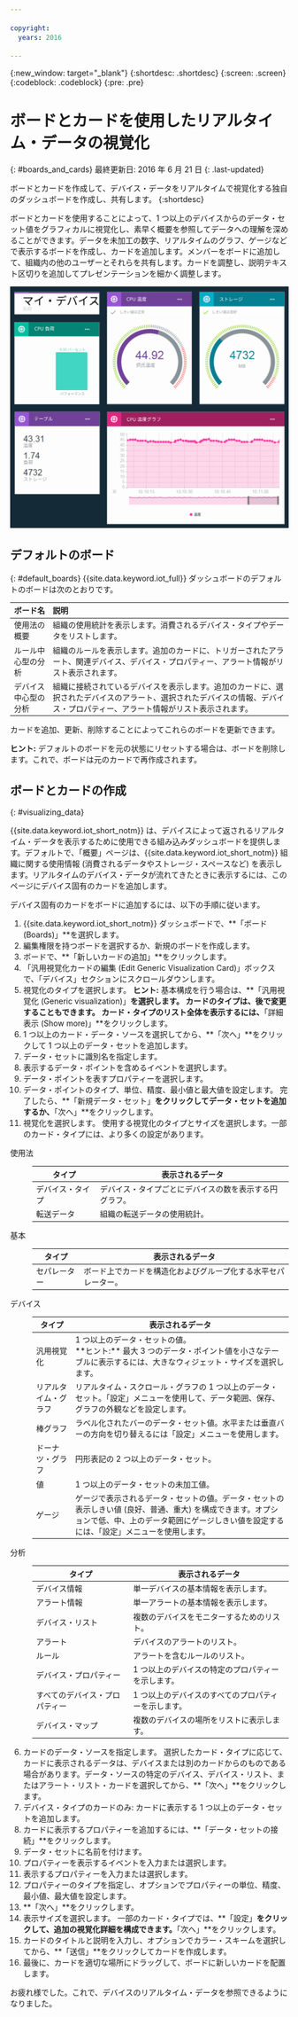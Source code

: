 ```yaml
---

copyright:
  years: 2016

---
```


{:new_window: target="\_blank"}
{:shortdesc: .shortdesc}
{:screen: .screen}
{:codeblock: .codeblock}
{:pre: .pre}

# ボードとカードを使用したリアルタイム・データの視覚化
{: #boards_and_cards}
最終更新日: 2016 年 6 月 21 日
{: .last-updated}

ボードとカードを作成して、デバイス・データをリアルタイムで視覚化する独自のダッシュボードを作成し、共有します。
{:shortdesc}

ボードとカードを使用することによって、1 つ以上のデバイスからのデータ・セット値をグラフィカルに視覚化し、素早く概要を参照してデータへの理解を深めることができます。データを未加工の数字、リアルタイムのグラフ、ゲージなどで表示するボードを作成し、カードを追加します。メンバーをボードに追加して、組織内の他のユーザーとそれらを共有します。カードを調整し、説明テキスト区切りを追加してプレゼンテーションを細かく調整します。  

![カードを使用してリアルタイム・データを表示します。](images/boards_and_cards.svg "カードを使用してリアルタイム・データを表示します。")

## デフォルトのボード
{: #default_boards}
{{site.data.keyword.iot_full}} ダッシュボードのデフォルトのボードは次のとおりです。

|ボード名 | 説明 |  
|:---|:---|  
|使用法の概要  | 組織の使用統計を表示します。消費されるデバイス・タイプやデータをリストします。
|ルール中心型の分析 | 組織のルールを表示します。追加のカードに、トリガーされたアラート、関連デバイス、デバイス・プロパティー、アラート情報がリスト表示されます。 |  
|デバイス中心型の分析 | 組織に接続されているデバイスを表示します。追加のカードに、選択されたデバイスのアラート、選択されたデバイスの情報、デバイス・プロパティー、アラート情報がリスト表示されます。 |

カードを追加、更新、削除することによってこれらのボードを更新できます。

**ヒント:** デフォルトのボードを元の状態にリセットする場合は、ボードを削除します。これで、ボードは元のカードで再作成されます。

## ボードとカードの作成
{: #visualizing_data}

{{site.data.keyword.iot_short_notm}} は、デバイスによって返されるリアルタイム・データを表示するために使用できる組み込みダッシュボードを提供します。デフォルトで、「概要」ページは、{{site.data.keyword.iot_short_notm}} 組織に関する使用情報 (消費されるデータやストレージ・スペースなど) を表示します。リアルタイムのデバイス・データが流れてきたときに表示するには、このページにデバイス固有のカードを追加します。

デバイス固有のカードをボードに追加するには、以下の手順に従います。
1. {{site.data.keyword.iot_short_notm}} ダッシュボードで、**「ボード (Boards)」**を選択します。
2. 編集権限を持つボードを選択するか、新規のボードを作成します。
3. ボードで、**「新しいカードの追加」**をクリックします。
2. 「汎用視覚化カードの編集 (Edit Generic Visualization Card)」ボックスで、「デバイス」セクションにスクロールダウンします。
3. 視覚化のタイプを選択します。
**ヒント:** 基本構成を行う場合は、**「汎用視覚化 (Generic visualization)」**を選択します。 カードのタイプは、後で変更することもできます。
カード・タイプのリスト全体を表示するには、**「詳細表示 (Show more)」**をクリックします。
4.	1 つ以上のカード・データ・ソースを選択してから、**「次へ」**をクリックして 1 つ以上のデータ・セットを追加します。
 1.	データ・セットに識別名を指定します。
 2. 表示するデータ・ポイントを含めるイベントを選択します。
 3.	データ・ポイントを表すプロパティーを選択します。
 4.	データ・ポイントのタイプ、単位、精度、最小値と最大値を設定します。
完了したら、**「新規データ・セット」**をクリックしてデータ・セットを追加するか、**「次へ」**をクリックします。
5.	視覚化を選択します。
使用する視覚化のタイプとサイズを選択します。一部のカード・タイプには、より多くの設定があります。
<dl>
<dt>使用法</dt>
<dd>
<table>
<thead>
<tr>
<th>タイプ</th>
<th>表示されるデータ</th>
</tr>
</thead>
<tbody>
<tr>
<td>デバイス・タイプ</td>
<td>デバイス・タイプごとにデバイスの数を表示する円グラフ。</td>
</tr><tr>
<td>転送データ</td>
<td>組織の転送データの使用統計。</td>
</tr>
</tbody>
</table>
</dd>
<dt>基本</dt>
<dd>
<table>
<thead>
<tr>
<th>タイプ</th>
<th>表示されるデータ</th>
</tr>
</thead>
<tbody>
<tr>
<td>セパレーター</td>
<td>ボード上でカードを構造化およびグループ化する水平セパレーター。</td>
</tr>
</tbody>
</table>
</dd>
<dt>デバイス</dt>
<dd><table>
<thead>
<tr>
<th>タイプ</th>
<th>表示されるデータ</th>
</tr>
</thead>
<tbody>
<tr>
<td>汎用視覚化</td>
<td>1 つ以上のデータ・セットの値。</br>**ヒント:** 最大 3 つのデータ・ポイント値を小さなテーブルに表示するには、大きなウィジェット・サイズを選択します。</td>
</tr>
<tr>
<td>リアルタイム・グラフ</td>
<td>リアルタイム・スクロール・グラフの 1 つ以上のデータ・セット。「設定」メニューを使用して、データ範囲、保存、グラフの外観などを設定します。</td>
</tr>
<tr>
<td>棒グラフ</td>
<td>ラベル化されたバーのデータ・セット値。水平または垂直バーの方向を切り替えるには「設定」メニューを使用します。</td>
</tr>
<tr>
<td>ドーナツ・グラフ</td>
<td>円形表記の 2 つ以上のデータ・セット。</td>
</tr>
<tr>
<td>値</td>
<td>1 つ以上のデータ・セットの未加工値。</td>
</tr>
<tr>
<td>ゲージ</td>
<td>ゲージで表示されるデータ・セットの値。データ・セットの表示しきい値 (良好、普通、重大) を構成できます。オプションで低、中、上のデータ範囲にゲージしきい値を設定するには、「設定」メニューを使用します。</td>
</tr>
</tbody>
</table>
</dd>
<dt>分析</dt>
<dd>
<table>
<thead>
<tr>
<th>タイプ</th>
<th>表示されるデータ</th>
</tr>
</thead>
<tbody>
<tr>
<td>デバイス情報</td>
<td>単一デバイスの基本情報を表示します。</td>
</tr>
<tr>
<td>アラート情報</td>
<td>単一アラートの基本情報を表示します。</td>
</tr>
<tr>
<td>デバイス・リスト</td>
<td>複数のデバイスをモニターするためのリスト。</td>
</tr>
<tr>
<td>アラート</td>
<td>デバイスのアラートのリスト。</td>
</tr>
<tr>
<td>ルール</td>
<td>アラートを含むルールのリスト。</td>
</tr>
<tr>
<td>デバイス・プロパティー</td>
<td>1 つ以上のデバイスの特定のプロパティーを示します。</td>
</tr>
<tr>
<td>すべてのデバイス・プロパティー</td>
<td>1 つ以上のデバイスのすべてのプロパティーを示します。</td>
</tr>
<tr>
<td>デバイス・マップ</td>
<td>複数のデバイスの場所をリストに表示します。</td>
</tr>
</tbody>
</table>
</dd>
</dl>

6. カードのデータ・ソースを指定します。
選択したカード・タイプに応じて、カードに表示されるデータは、デバイスまたは別のカードからのものである場合があります。データ・ソースの特定のデバイス、デバイス・リスト、またはアラート・リスト・カードを選択してから、**「次へ」**をクリックします。
7. デバイス・タイプのカードのみ: カードに表示する 1 つ以上のデータ・セットを追加します。   
 1. カードに表示するプロパティーを追加するには、**「データ・セットの接続」**をクリックします。
 2. データ・セットに名前を付けます。
 3. プロパティーを表示するイベントを入力または選択します。
 4. 表示するプロパティーを入力または選択します。
 5. プロパティーのタイプを指定し、オプションでプロパティーの単位、精度、最小値、最大値を設定します。  
 6. **「次へ」**をクリックします。
7. 表示サイズを選択します。
一部のカード・タイプでは、**「設定」**をクリックして、追加の視覚化詳細を構成できます。**「次へ」**をクリックします。
7. カードのタイトルと説明を入力し、オプションでカラー・スキームを選択してから、**「送信」**をクリックしてカードを作成します。
7.	最後に、カードを適切な場所にドラッグして、ボードに新しいカードを配置します。  

お疲れ様でした。これで、デバイスのリアルタイム・データを参照できるようになりました。
